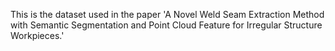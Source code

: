 This is the dataset used in the paper 'A Novel Weld Seam Extraction Method with Semantic Segmentation and Point Cloud Feature for Irregular Structure Workpieces.'
